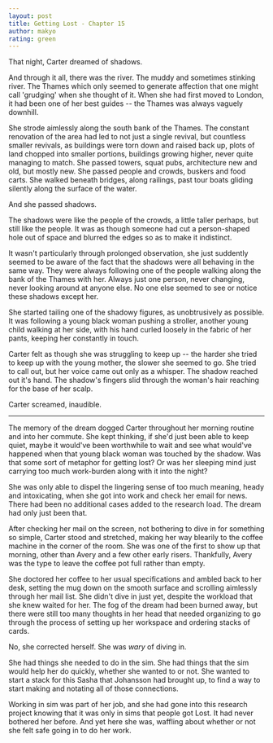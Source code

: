 ```yaml
---
layout: post
title: Getting Lost - Chapter 15
author: makyo
rating: green
---
```


That night, Carter dreamed of shadows.

And through it all, there was the river.  The muddy and sometimes stinking river.  The Thames which only seemed to generate affection that one might call 'grudging' when she thought of it.  When she had first moved to London, it had been one of her best guides -- the Thames was always vaguely downhill.

She strode aimlessly along the south bank of the Thames.  The constant renovation of the area had led to not just a single revival, but countless smaller revivals, as buildings were torn down and raised back up, plots of land chopped into smaller portions, buildings growing higher, never quite managing to match.  She passed towers, squat pubs, architecture new and old, but mostly new.  She passed people and crowds, buskers and food carts.  She walked beneath bridges, along railings, past tour boats gliding silently along the surface of the water.

And she passed shadows.

The shadows were like the people of the crowds, a little taller perhaps, but still like the people.  It was as though someone had cut a person-shaped hole out of space and blurred the edges so as to make it indistinct.

It wasn't particularly through prolonged observation, she just suddently seemed to be aware of the fact that the shadows were all behaving in the same way.  They were always following one of the people walking along the bank of the Thames with her.  Always just one person, never changing, never looking around at anyone else.  No one else seemed to see or notice these shadows except her.

She started tailing one of the shadowy figures, as unobtrusively as possible.  It was following a young black woman pushing a stroller, another young child walking at her side, with his hand curled loosely in the fabric of her pants, keeping her constantly in touch.

Carter felt as though she was struggling to keep up -- the harder she tried to keep up with the young mother, the slower she seemed to go.  She tried to call out, but her voice came out only as a whisper.  The shadow reached out it's hand.  The shadow's fingers slid through the woman's hair reaching for the base of her scalp.

Carter screamed, inaudible.

-----

The memory of the dream dogged Carter throughout her morning routine and into her commute.  She kept thinking, if she'd just been able to keep quiet, maybe it would've been worthwhile to wait and see what would've happened when that young black woman was touched by the shadow.  Was that some sort of metaphor for getting lost?  Or was her sleeping mind just carrying too much work-burden along with it into the night?

She was only able to dispel the lingering sense of too much meaning, heady and intoxicating, when she got into work and check her email for news.  There had been no additional cases added to the research load.  The dream had only just been that.

After checking her mail on the screen, not bothering to dive in for something so simple, Carter stood and stretched, making her way blearily to the coffee machine in the corner of the room.  She was one of the first to show up that morning, other than Avery and a few other early risers.  Thankfully, Avery was the type to leave the coffee pot full rather than empty.

She doctored her coffee to her usual specifications and ambled back to her desk, setting the mug down on the smooth surface and scrolling aimlessly through her mail list.  She didn't dive in just yet, despite the workload that she knew waited for her.  The fog of the dream had been burned away, but there were still too many thoughts in her head that needed organizing to go through the process of setting up her workspace and ordering stacks of cards.

No, she corrected herself.  She was *wary* of diving in.

She had things she needed to do in the sim.  She had things that the sim would help her do quickly, whether she wanted to or not.  She wanted to start a stack for this Sasha that Johansson had brought up, to find a way to start making and notating all of those connections.

Working in sim was part of her job, and she had gone into this research project knowing that it was only in sims that people got Lost.  It had never bothered her before.  And yet here she was, waffling about whether or not she felt safe going in to do her work.
